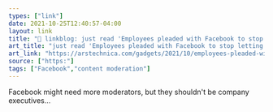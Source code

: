 ```yaml
---
types: ["link"]
date: 2021-10-25T12:40:57-04:00
layout: link
title: "🔗 linkblog: just read 'Employees pleaded with Facebook to stop letting politicians bend rules | Ars Technica'"
art_title: "just read 'Employees pleaded with Facebook to stop letting politicians bend rules | Ars Technica"
art_link: "https://arstechnica.com/gadgets/2021/10/employees-pleaded-with-facebook-to-stop-letting-politicians-bend-rules/"
source: ["https:"]
tags: ["Facebook","content moderation"]
---
```

Facebook might need more moderators, but they shouldn't be company executives...
